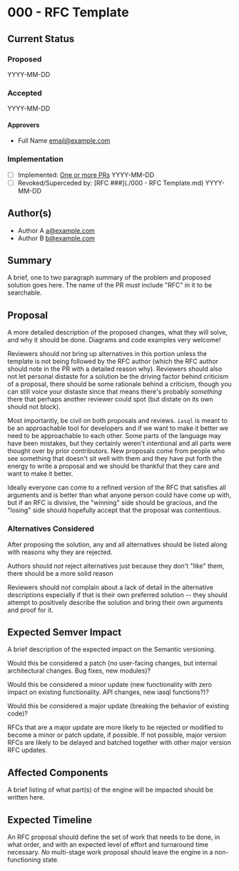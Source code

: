 # 000 - RFC Template

## Current Status

### Proposed

YYYY-MM-DD

### Accepted

YYYY-MM-DD

#### Approvers

- Full Name <email@example.com>

### Implementation

- [ ] Implemented: [One or more PRs](https://github.com/iasql/iasql-engine/some-pr-link-here) YYYY-MM-DD
- [ ] Revoked/Superceded by: [RFC ###](./000 - RFC Template.md) YYYY-MM-DD

## Author(s)

- Author A <a@example.com>
- Author B <b@example.com>

## Summary

A brief, one to two paragraph summary of the problem and proposed solution goes here. The name of the PR *must* include "RFC" in it to be searchable.

## Proposal

A more detailed description of the proposed changes, what they will solve, and why it should be done. Diagrams and code examples very welcome!

Reviewers should *not* bring up alternatives in this portion unless the template is not being followed by the RFC author (which the RFC author should note in the PR with a detailed reason why). Reviewers should also not let personal distaste for a solution be the driving factor behind criticism of a proposal, there should be some rationale behind a criticism, though you can still voice your distaste since that means there's probably *something* there that perhaps another reviewer could spot (but distate on its own should not block).

Most importantly, be civil on both proposals and reviews. `iasql` is meant to be an approachable tool for developers and if we want to make it better we need to be approachable to each other. Some parts of the language may have been mistakes, but they certainly weren't intentional and all parts were thought over by prior contributors. New proposals come from people who see something that doesn't sit well with them and they have put forth the energy to write a proposal and we should be thankful that they care and want to make it better.

Ideally everyone can come to a refined version of the RFC that satisfies all arguments and is better than what anyone person could have come up with, but if an RFC is divisive, the "winning" side should be gracious, and the "losing" side should hopefully accept that the proposal was contentious.

### Alternatives Considered

After proposing the solution, any and all alternatives should be listed along with reasons why they are rejected.

Authors should *not* reject alternatives just because they don't "like" them, there should be a more solid reason

Reviewers should *not* complain about a lack of detail in the alternative descriptions especially if that is their own preferred solution -- they should attempt to positively describe the solution and bring their own arguments and proof for it.

## Expected Semver Impact

A brief description of the expected impact on the Semantic versioning.

Would this be considered a patch (no user-facing changes, but internal architectural changes. Bug fixes, new modules)?

Would this be considered a minor update (new functionality with zero impact on existing functionality. API changes, new iasql functions?)?

Would this be considered a major update (breaking the behavior of existing code)?

RFCs that are a major update are more likely to be rejected or modified to become a minor or patch update, if possible. If not possible, major version RFCs are likely to be delayed and batched together with other major version RFC updates.

## Affected Components

A brief listing of what part(s) of the engine will be impacted should be written here.

## Expected Timeline

An RFC proposal should define the set of work that needs to be done, in what order, and with an expected level of effort and turnaround time necessary. *No* multi-stage work proposal should leave the engine in a non-functioning state.
